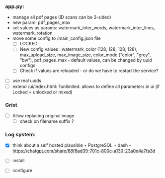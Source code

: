 ### app.py:
- manage all pdf pages (ID scans can be 2-sided)
- new param: pdf_pages_max
- set values as params: watermark_inter_words, watermark_inter_lines, watermark_rotation
- move some config to /main_config.json file
  - [ ] LOCKED
  - [ ] New config values : watermark_color (128, 128, 128, 128), max_upload_size, max_image_size, color_mode ("color", "grey", "bw"), pdf_pages_max - default values, can be changed by uuid configs
  - [ ] Check if values are reloaded - or do we have to restart the service?
- [ ] use real uuids
- [ ] extend /ui/index.html: ?unlimited: allows to define all parameters in ui (if Locked = unlocked or mixed)

### Grist
- [ ] Allow replacing original image
  - [ ] check on filename suffix ?

### Log system:
- [x] think about a self hosted plausible + PostgreSQL + dash - https://chatgpt.com/share/68f8ad39-701c-800c-a130-23a0e4a7fa3d
 - [ ] install
 - [ ] configure

